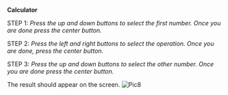 **Calculator**


STEP 1: *Press the up and down buttons to select the first number. Once you are done press the center button.*


STEP 2: *Press the left and right buttons to select the operation. Once you are done, press the center button.*


STEP 3: *Press the up and down buttons to select the other number. Once you are done press the center button.*


The result should appear on the screen.
![Pic8](http://wlgblog.weebly.com/uploads/9/3/8/1/93812316/927120822.png)
